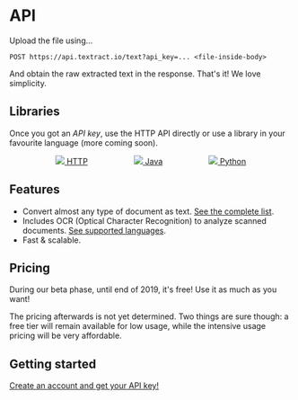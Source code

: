 API
===

Upload the file using...

	POST https://api.textract.io/text?api_key=... <file-inside-body>

And obtain the raw extracted text in the response. That's it! We love simplicity.

Libraries
---------

Once you got an *API key*, use the HTTP API directly or use a library in your favourite language (more coming soon).

<div class="tiles" style="display:flex;justify-content:space-evenly;">
	<a href="https://app.swaggerhub.com/apis-docs/dagnelies/Textract/0.2" target="_blank">
		<img src="/img/http.png" />
		<span>HTTP</span>
	</a>
	<a href="/libs/java">
		<img src="/img/java.png" />
		<span>Java</span>
	</a>
	<a href="/libs/python">
		<img src="/img/python.png" />
		<span>Python</span>
	</a>
</div>

Features
--------

- Convert almost any type of document as text. [See the complete list](documentation/supported-file-formats.md).
- Includes OCR (Optical Character Recognition) to analyze scanned documents. [See supported languages](documentation/supported-OCR-languages.md).
- Fast & scalable.

Pricing
-------

During our beta phase, until end of 2019, it's free! Use it as much as you want!

The pricing afterwards is not yet determined. Two things are sure though: a free tier will remain available for low usage, while the intensive usage pricing will be very affordable. 

Getting started
---------------

<a href="#" class="button bg-teal fg-white">Create an account and get your API key!</a> 